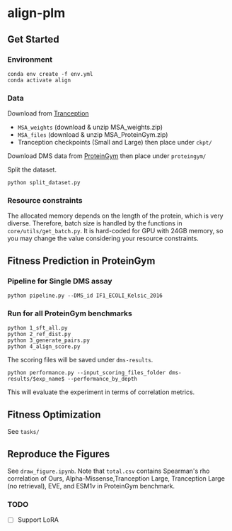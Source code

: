 # align-plm

## Get Started
### Environment 
```
conda env create -f env.yml
conda activate align
```

### Data
Download from [Tranception](https://github.com/OATML-Markslab/Tranception)
- `MSA_weights` (download & unzip MSA_weights.zip)
- `MSA_files` (download & unzip MSA_ProteinGym.zip)
- Tranception checkpoints (Small and Large) then place under `ckpt/`

Download DMS data from [ProteinGym](https://github.com/OATML-Markslab/ProteinGym) then place under `proteingym/`

Split the dataset.
```
python split_dataset.py
```

### Resource constraints
The allocated memory depends on the length of the protein, which is very diverse. Therefore, batch size is handled by the functions in `core/utils/get_batch.py`. It is hard-coded for GPU with 24GB memory, so you may change the value  considering your resource constraints.

## Fitness Prediction in ProteinGym
### Pipeline for Single DMS assay
```
python pipeline.py --DMS_id IF1_ECOLI_Kelsic_2016 
```

### Run for all ProteinGym benchmarks
```
python 1_sft_all.py
python 2_ref_dist.py
python 3_generate_pairs.py
python 4_align_score.py
```
The scoring files will be saved under `dms-results`.
```
python performance.py --input_scoring_files_folder dms-results/$exp_name$ --performance_by_depth
```
This will evaluate the experiment in terms of correlation metrics.

## Fitness Optimization
See `tasks/`

## Reproduce the Figures
See `draw_figure.ipynb`. Note that `total.csv` contains Spearman's rho correlation of Ours, Alpha-Missense,Tranception Large, Tranception Large (no retrieval), EVE, and ESM1v in ProteinGym benchmark.

### TODO
- [ ] Support LoRA